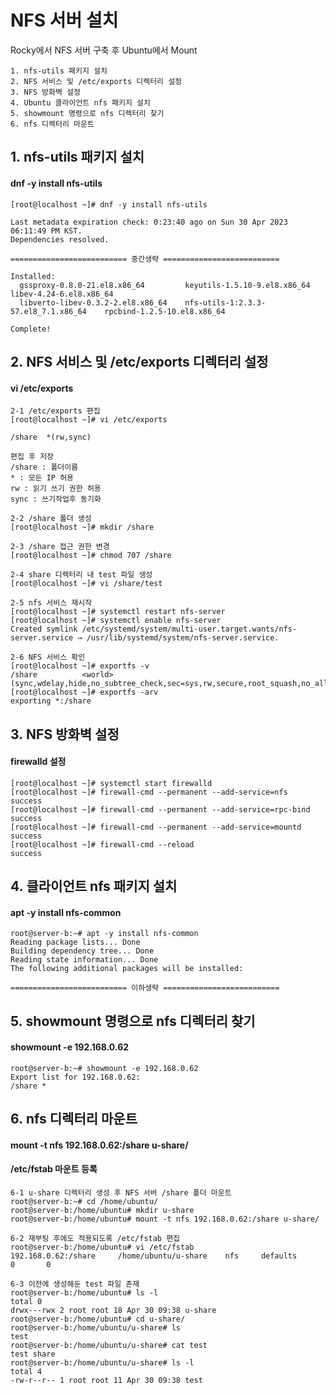 NFS 서버 설치
=============
Rocky에서 NFS 서버 구축 후 Ubuntu에서 Mount
```
1. nfs-utils 패키지 설치
2. NFS 서비스 및 /etc/exports 디렉터리 설정
3. NFS 방화벽 설정
4. Ubuntu 클라이언트 nfs 패키지 설치
5. showmount 명령으로 nfs 디렉터리 찾기
6. nfs 디렉터리 마운트
```

1.&nbsp;nfs-utils 패키지 설치
--------------------------
#### dnf -y install nfs-utils
```
[root@localhost ~]# dnf -y install nfs-utils

Last metadata expiration check: 0:23:40 ago on Sun 30 Apr 2023 06:11:49 PM KST.
Dependencies resolved.

========================== 중간생략 ==========================

Installed:
  gssproxy-0.8.0-21.el8.x86_64         keyutils-1.5.10-9.el8.x86_64           libev-4.24-6.el8.x86_64
  libverto-libev-0.3.2-2.el8.x86_64    nfs-utils-1:2.3.3-57.el8_7.1.x86_64    rpcbind-1.2.5-10.el8.x86_64

Complete!
```

2.&nbsp;NFS 서비스 및 /etc/exports 디렉터리 설정
--------------------------
#### vi /etc/exports
```
2-1 /etc/exports 편집
[root@localhost ~]# vi /etc/exports

/share  *(rw,sync)

편집 후 저장
/share : 폴더이름
* : 모든 IP 허용
rw : 읽기 쓰기 권한 허용
sync : 쓰기작업후 동기화

2-2 /share 폴더 생성
[root@localhost ~]# mkdir /share

2-3 /share 접근 권한 변경
[root@localhost ~]# chmod 707 /share

2-4 share 디렉터리 내 test 파일 생성
[root@localhost ~]# vi /share/test

2-5 nfs 서비스 재시작
[root@localhost ~]# systemctl restart nfs-server
[root@localhost ~]# systemctl enable nfs-server
Created symlink /etc/systemd/system/multi-user.target.wants/nfs-server.service → /usr/lib/systemd/system/nfs-server.service.

2-6 NFS 서비스 확인
[root@localhost ~]# exportfs -v
/share          <world>(sync,wdelay,hide,no_subtree_check,sec=sys,rw,secure,root_squash,no_all_squash)
[root@localhost ~]# exportfs -arv
exporting *:/share

```

3.&nbsp;NFS 방화벽 설정
--------------------------
#### firewalld 설정
```
[root@localhost ~]# systemctl start firewalld
[root@localhost ~]# firewall-cmd --permanent --add-service=nfs
success
[root@localhost ~]# firewall-cmd --permanent --add-service=rpc-bind
success
[root@localhost ~]# firewall-cmd --permanent --add-service=mountd
success
[root@localhost ~]# firewall-cmd --reload
success
```

4.&nbsp;클라이언트 nfs 패키지 설치
--------------------------
#### apt -y install nfs-common
```
root@server-b:~# apt -y install nfs-common
Reading package lists... Done
Building dependency tree... Done
Reading state information... Done
The following additional packages will be installed:

========================== 이하생략 ==========================
```

5.&nbsp;showmount 명령으로 nfs 디렉터리 찾기
--------------------------
#### showmount -e 192.168.0.62
```
root@server-b:~# showmount -e 192.168.0.62
Export list for 192.168.0.62:
/share *
```
6.&nbsp;nfs 디렉터리 마운트
--------------------------
#### mount -t nfs 192.168.0.62:/share u-share/
#### /etc/fstab 마운트 등록
```
6-1 u-share 디렉터리 생성 후 NFS 서버 /share 폴더 마운트
root@server-b:~# cd /home/ubuntu/
root@server-b:/home/ubuntu# mkdir u-share
root@server-b:/home/ubuntu# mount -t nfs 192.168.0.62:/share u-share/

6-2 재부팅 후에도 적용되도록 /etc/fstab 편집
root@server-b:/home/ubuntu# vi /etc/fstab
192.168.0.62:/share     /home/ubuntu/u-share    nfs     defaults        0       0

6-3 이전에 생성해둔 test 파일 존재 
root@server-b:/home/ubuntu# ls -l
total 0
drwx---rwx 2 root root 18 Apr 30 09:38 u-share
root@server-b:/home/ubuntu# cd u-share/
root@server-b:/home/ubuntu/u-share# ls
test
root@server-b:/home/ubuntu/u-share# cat test
test share
root@server-b:/home/ubuntu/u-share# ls -l
total 4
-rw-r--r-- 1 root root 11 Apr 30 09:38 test
```
